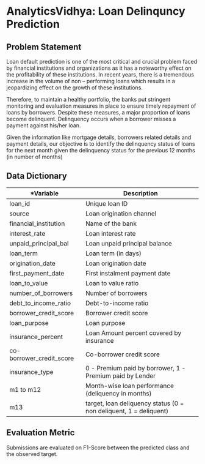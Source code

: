 # AnalyticsVidhya: Loan Delinquncy Prediction
## Problem Statement ##

Loan default prediction is one of the most critical and crucial problem faced by financial institutions and organizations as it has a noteworthy effect on the profitability of these institutions. In recent years, there is a tremendous increase in the volume of non – performing loans which results in a jeopardizing effect on the growth of these institutions.
 
Therefore, to maintain a healthy portfolio, the banks put stringent monitoring and evaluation measures in place to ensure timely repayment of loans by borrowers. Despite these measures, a major proportion of loans become delinquent. Delinquency occurs when a borrower misses a payment against his/her loan.
 
Given the information like mortgage details, borrowers related details and payment details, our objective is to identify the delinquency status of loans for the next month given the delinquency status for the previous 12 months (in number of months)
 


## Data Dictionary ##
*Variable|Description
--------|--------	
loan_id|Unique loan ID
source|Loan origination channel
financial_institution|Name of the bank
interest_rate|Loan interest rate
unpaid_principal_bal|Loan unpaid principal balance
loan_term|Loan term (in days)
origination_date|Loan origination date
first_payment_date|First instalment payment date
loan_to_value|Loan to value ratio
number_of_borrowers|Number of borrowers
debt_to_income_ratio|Debt-to-income ratio
borrower_credit_score|Borrower credit score
loan_purpose|Loan purpose
insurance_percent|Loan Amount percent covered by insurance
co-borrower_credit_score|Co-borrower credit score
insurance_type|0 - Premium paid by borrower, 1 - Premium paid by Lender
m1 to m12|Month-wise loan performance (deliquency in months)
m13|target, loan deliquency status (0 = non deliquent, 1 = deliquent)
 

## Evaluation Metric ##
Submissions are evaluated on F1-Score between the predicted class and the observed target.
 
